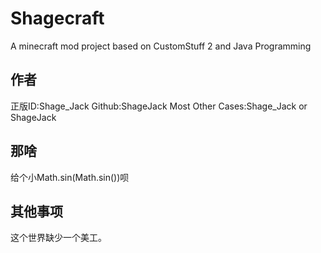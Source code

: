 # Shagecraft
A minecraft mod project based on CustomStuff 2 and Java Programming
## 作者
正版ID:Shage_Jack
Github:ShageJack
Most Other Cases:Shage_Jack or ShageJack
## 那啥
给个小Math.sin(Math.sin())呗
## 其他事项
这个世界缺少一个美工。
